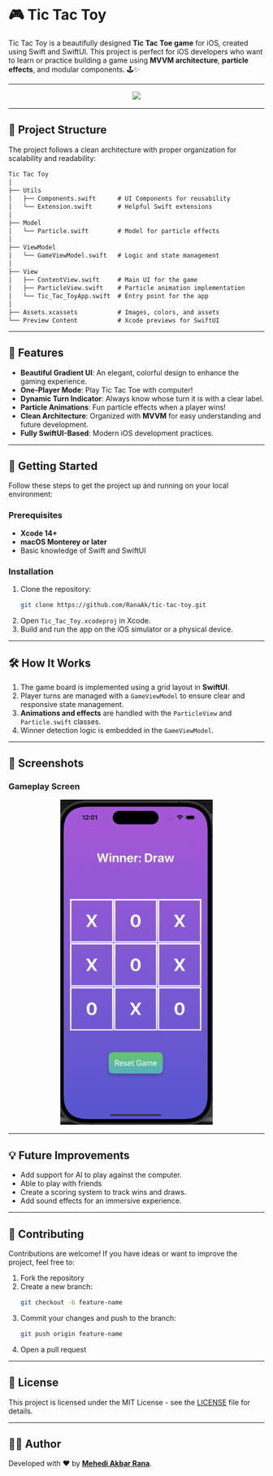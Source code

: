 # 🎮 Tic Tac Toy

Tic Tac Toy is a beautifully designed **Tic Tac Toe game** for iOS, created using Swift and SwiftUI. This project is perfect for iOS developers who want to learn or practice building a game using **MVVM architecture**, **particle effects**, and modular components. 🕹️✨

___


<div align="center">

  <img src="gifs/play.gif" width="300">
</div>

---

## 📂 Project Structure

The project follows a clean architecture with proper organization for scalability and readability:

```
Tic Tac Toy
│
├── Utils
│   ├── Components.swift      # UI Components for reusability
│   └── Extension.swift       # Helpful Swift extensions
│
├── Model
│   └── Particle.swift        # Model for particle effects
│
├── ViewModel
│   └── GameViewModel.swift   # Logic and state management
│
├── View
│   ├── ContentView.swift     # Main UI for the game
│   ├── ParticleView.swift    # Particle animation implementation
│   └── Tic_Tac_ToyApp.swift  # Entry point for the app
│
├── Assets.xcassets           # Images, colors, and assets
└── Preview Content           # Xcode previews for SwiftUI
```

---

## 🌟 Features

- **Beautiful Gradient UI**: An elegant, colorful design to enhance the gaming experience.
- **One-Player Mode**: Play Tic Tac Toe with computer!
- **Dynamic Turn Indicator**: Always know whose turn it is with a clear label.
- **Particle Animations**: Fun particle effects when a player wins!
- **Clean Architecture**: Organized with **MVVM** for easy understanding and future development.
- **Fully SwiftUI-Based**: Modern iOS development practices.

---

## 🚀 Getting Started

Follow these steps to get the project up and running on your local environment:

### Prerequisites
- **Xcode 14+**
- **macOS Monterey or later**
- Basic knowledge of Swift and SwiftUI

### Installation
1. Clone the repository:
   ```bash
   git clone https://github.com/RanaAk/tic-tac-toy.git
   ```
2. Open `Tic_Tac_Toy.xcodeproj` in Xcode.
3. Build and run the app on the iOS simulator or a physical device.

---

## 🛠️ How It Works

1. The game board is implemented using a grid layout in **SwiftUI**.
2. Player turns are managed with a `GameViewModel` to ensure clear and responsive state management.
3. **Animations and effects** are handled with the `ParticleView` and `Particle.swift` classes.
4. Winner detection logic is embedded in the `GameViewModel`.

---

## 📸 Screenshots

### Gameplay Screen

<div align="center">
   <img src="Screenshot.png" width="300">
</div>

---

## 💡 Future Improvements

- Add support for AI to play against the computer.
- Able to play with friends
- Create a scoring system to track wins and draws.
- Add sound effects for an immersive experience.

---

## 🙌 Contributing

Contributions are welcome! If you have ideas or want to improve the project, feel free to:

1. Fork the repository
2. Create a new branch:
   ```bash
   git checkout -b feature-name
   ```
3. Commit your changes and push to the branch:
   ```bash
   git push origin feature-name
   ```
4. Open a pull request

---

## 📄 License

This project is licensed under the MIT License - see the [LICENSE](LICENSE) file for details.

---

## 👨‍💻 Author

Developed with ❤️ by **[Mehedi Akbar Rana](https://github.com/RanaAk)**.
